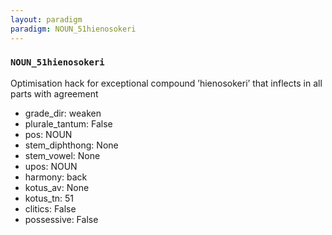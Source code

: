 ```yaml
---
layout: paradigm
paradigm: NOUN_51hienosokeri
---
```

### ` NOUN_51hienosokeri `

Optimisation hack for exceptional compound ’hienosokeri’ that inflects in all parts with agreement
* grade_dir: weaken
* plurale_tantum: False
* pos: NOUN
* stem_diphthong: None
* stem_vowel: None
* upos: NOUN
* harmony: back
* kotus_av: None
* kotus_tn: 51
* clitics: False
* possessive: False
